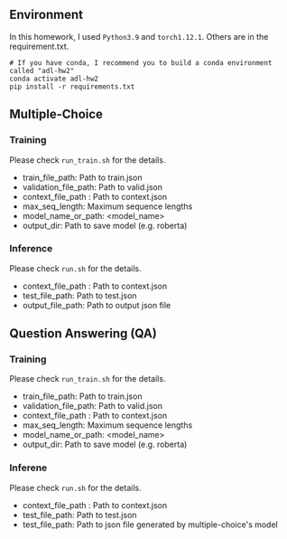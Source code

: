 ## Environment
In this homework, I used `Python3.9` and `torch1.12.1`. Others are in the requirement.txt.
```shell
# If you have conda, I recommend you to build a conda environment called "adl-hw2"
conda activate adl-hw2
pip install -r requirements.txt
```

## Multiple-Choice

### Training
Please check `run_train.sh` for the details.

- train_file_path: Path to train.json
- validation_file_path: Path to valid.json
- context_file_path : Path to context.json
- max_seq_length: Maximum sequence lengths
- model_name_or_path: <model_name>
- output_dir: Path to save model (e.g. roberta)

### Inference
Please check `run.sh` for the details.

- context_file_path : Path to context.json
- test_file_path: Path to test.json
- output_file_path: Path to output json file

## Question Answering (QA)

### Training
Please check `run_train.sh` for the details.

- train_file_path: Path to train.json
- validation_file_path: Path to valid.json
- context_file_path : Path to context.json
- max_seq_length: Maximum sequence lengths
- model_name_or_path: <model_name>
- output_dir: Path to save model (e.g. roberta)

### Inferene
Please check `run.sh` for the details.

- context_file_path : Path to context.json
- test_file_path: Path to test.json
- test_file_path: Path to json file generated by multiple-choice's model


